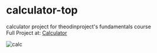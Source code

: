 # calculator-top
calculator project for theodinproject's fundamentals course\
Full Project at: [Calculator](https://mausanchez222.github.io/calculator-top)

![calc](https://user-images.githubusercontent.com/80785729/191125560-e46b13ca-4bb1-4d46-b802-cacdeb548587.png)
